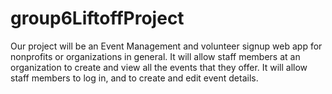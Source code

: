 # group6LiftoffProject
Our project will be an Event Management and volunteer signup web app for nonprofits or organizations in general.
It will allow staff members at an organization to create and view all the events that they offer. 
It will allow staff members to log in, and to create and edit event details.

